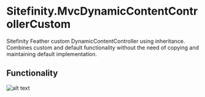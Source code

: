 # Sitefinity.MvcDynamicContentControllerCustom
Sitefinity Feather custom DynamicContentController using inheritance. Combines custom and default functionality without the need of copying and maintaining default implementation.

## Functionality

![alt text][img]

[img]: https://github.com/nzagorchev/Sitefinity.MvcDynamicContentControllerCustom/tree/master/media/mvc-dynamic-content-controller.gif "Widget"
